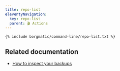 ```yaml
---
title: repo-list
eleventyNavigation:
  key: repo-list
  parent: 🎬 Actions
---
```


```
{% include borgmatic/command-line/repo-list.txt %}
```


## Related documentation

 * [How to inspect your backups](https://torsion.org/borgmatic/how-to/inspect-your-backups/)
